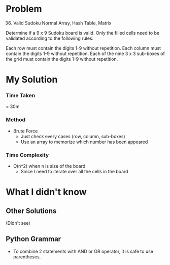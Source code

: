 # Problem

36. Valid Sudoku
    Normal
    Array, Hash Table, Matrix

Determine if a 9 x 9 Sudoku board is valid. Only the filled cells need to be validated according to the following rules:

Each row must contain the digits 1-9 without repetition.
Each column must contain the digits 1-9 without repetition.
Each of the nine 3 x 3 sub-boxes of the grid must contain the digits 1-9 without repetition.

# My Solution

### Time Taken

= 30m

### Method

- Brute Force
  - Just check every cases (row, column, sub-boxes)
  - Use an array to memorize which number has been appeared

### Time Complexity

- O(n^2) when n is size of the board
  - Since I need to iterate over all the cells in the board

# What I didn't know

## Other Solutions

(Didn't see)

## Python Grammar

- To combine 2 statements with AND or OR operator, it is safe to use parentheses.
